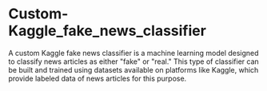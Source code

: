 # Custom-Kaggle_fake_news_classifier
A custom Kaggle fake news classifier is a machine learning model designed to classify news articles as either "fake" or "real." This type of classifier can be built and trained using datasets available on platforms like Kaggle, which provide labeled data of news articles for this purpose.
